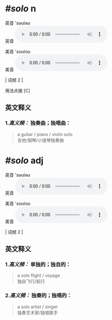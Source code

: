 # ***\#solo*** n
英音 'səʊləʊ  
英音
<audio src="./media/solo1.aac" controls="controls"></audio>

美音 'soʊloʊ  
美音
<audio src="./media/solo2.aac" controls="controls"></audio>



| 词频 2 |  

用法点拨  [C]

英文释义
---
### 1.*高义频：* **独奏曲；独唱曲：**  

 > a guitar / piano / violin solo  
 > 吉他/钢琴/小提琴独奏曲    


# ***\#solo*** adj
英音 'səʊləʊ  
英音
<audio src="./media/solo1.aac" controls="controls"></audio>

美音 'soʊloʊ  
美音
<audio src="./media/solo2.aac" controls="controls"></audio>



| 词频 2 |  

英文释义
---
### 1.*高义频：* **单独的；独自的：**  

 > a solo flight / voyage  
 > 独自飞行/航行    

### 2.*高义频：* **独奏的；独唱的：**  

 > a solo artist / singer  
 > 独奏艺术家/独唱歌手    



